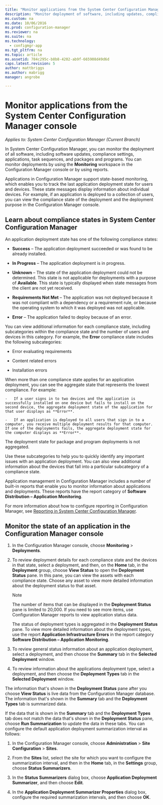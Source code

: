 ```yaml
---
title: "Monitor applications from the System Center Configuration Manager console | Microsoft Docs"
description: "Monitor deployment of software, including updates, compliance settings, and applications by using the Monitoring workspace in Configuration Manager."
ms.custom: na
ms.date: 10/06/2016
ms.prod: configuration-manager
ms.reviewer: na
ms.suite: na
ms.technology:
  - configmgr-app
ms.tgt_pltfrm: na
ms.topic: article
ms.assetid: 784c295c-b8b8-4202-ab9f-665908d49d6d
caps.latest.revision: 5
author: mattbriggsms.author: mabrigg
manager: angrobe

---
```

# Monitor applications from the System Center Configuration Manager console*Applies to: System Center Configuration Manager (Current Branch)*

In System Center Configuration Manager, you can monitor the deployment of all software, including software updates, compliance settings, applications, task sequences, and packages and programs. You can monitor deployments by using the **Monitoring** workspace in the Configuration Manager console or by using reports.  

 Applications in Configuration Manager support state-based monitoring, which enables you to track the last application deployment state for users and devices. These state messages display information about individual devices. For example, if an application is deployed to a collection of users, you can view the compliance state of the deployment and the deployment purpose in the Configuration Manager console.  

## Learn about compliance states in System Center Configuration Manager
 An application deployment state has one of the following compliance states:  

-   **Success** – The application deployment succeeded or was found to be already installed.  

-   **In Progress** – The application deployment is in progress.  

-   **Unknown** – The state of the application deployment could not be determined. This state is not applicable for deployments with a purpose of **Available**. This state is typically displayed when state messages from the client are not yet received.  

-   **Requirements Not Met** – The application was not deployed because it was not compliant with a dependency or a requirement rule, or because the operating system to which it was deployed was not applicable.  

-   **Error** – The application failed to deploy because of an error.  

You can view additional information for each compliance state, including subcategories within the compliance state and the number of users and devices in this category. For example, the **Error** compliance state includes the following subcategories:  

-   Error evaluating requirements  

-   Content related errors  

-   Installation errors  

 When more than one compliance state applies for an application deployment, you can see the aggregate state that represents the lowest compliance. For example:  

    -   If a user signs in to two devices and the application is successfully installed on one device but fails to install on the second device, the aggregate deployment state of the application for that user displays as **Error**.  

    -   If an application is deployed to all users that sign in to a computer, you receive multiple deployment results for that computer. If one of the deployments fails, the aggregate deployment state for the computer displays as **Error**.  

The deployment state for package and program deployments is not aggregated.  

 Use these subcategories to help you to quickly identify any important issues with an application deployment. You can also view additional information about the devices that fall into a particular subcategory of a compliance state.  

 Application management in Configuration Manager includes a number of built-in reports that enable you to monitor information about applications and deployments. These reports have the report category of **Software Distribution – Application Monitoring**.  

 For more information about how to configure reporting in Configuration Manager, see [Reporting in System Center Configuration Manager](../../core/servers/manage/reporting.md).  

## Monitor the state of an application in the Configuration Manager console  

1.  In the Configuration Manager console, choose **Monitoring** > **Deployments**.  

3.  To review deployment details for each compliance state and the devices in that state, select a deployment, and then, on the **Home** tab, in the **Deployment** group, choose **View Status** to open the **Deployment Status** pane. In this pane, you can view the assets with each compliance state. Choose any asset to view more detailed information about the deployment status to that asset.  

    > [!NOTE]  
    >  The number of items that can be displayed in the **Deployment Status** pane is limited to 20,000. If you need to see more items, use Configuration Manager reports to view application status data.  
    >   
    >  The status of deployment types is aggregated in the **Deployment Status** pane. To view more detailed information about the deployment types, use the report **Application Infrastructure Errors** in the report category **Software Distribution – Application Monitoring**.  

4.  To review general status information about an application deployment, select a deployment, and then choose the **Summary** tab in the **Selected Deployment** window.  

5.  To review information about the applications deployment type, select a deployment, and then choose the **Deployment Types** tab in the **Selected Deployment** window.  

The information that's shown in the **Deployment Status** pane after you choose **View Status** is live data from the Configuration Manager database. The information that's shown in the **Summary** tab and the **Deployment Types** tab is summarized data.

If the data that is shown in the **Summary** tab and the **Deployment Types** tab does not match the data that's shown in the **Deployment Status** pane, choose **Run Summarization** to update the data in these tabs. You can configure the default application deployment summarization interval as follows:  

1. In the Configuration Manager console, choose **Administration** > **Site Configuration** > **Sites**.

2. From the **Sites** list, select the site for which you want to configure the summarization interval, and then in the **Home** tab, in the **Settings** group, choose **Status Summarizers**.

3. In the **Status Summarizers** dialog box, choose **Application Deployment Summarizer**, and then choose **Edit**.  

4. In the **Application Deployment Summarizer Properties** dialog box, configure the required summarization intervals, and then choose **OK**.  

